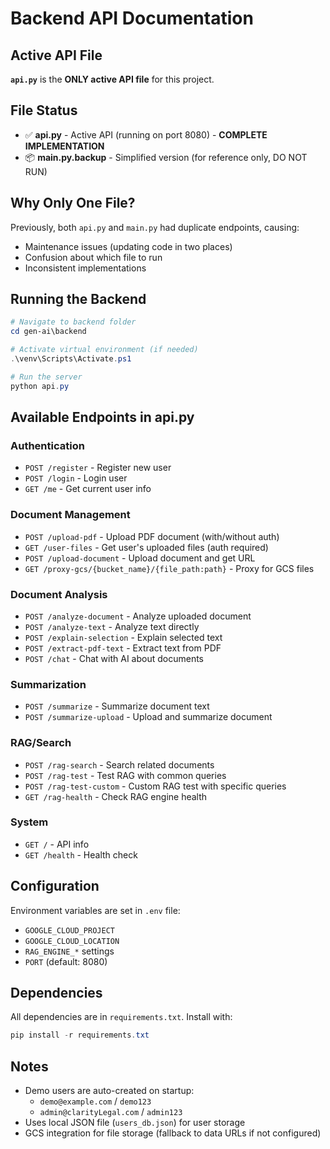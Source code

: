 # Backend API Documentation

## Active API File
**`api.py`** is the **ONLY active API file** for this project.

## File Status
- ✅ **api.py** - Active API (running on port 8080) - **COMPLETE IMPLEMENTATION**
- 📦 **main.py.backup** - Simplified version (for reference only, DO NOT RUN)

## Why Only One File?
Previously, both `api.py` and `main.py` had duplicate endpoints, causing:
- Maintenance issues (updating code in two places)
- Confusion about which file to run
- Inconsistent implementations

## Running the Backend
```powershell
# Navigate to backend folder
cd gen-ai\backend

# Activate virtual environment (if needed)
.\venv\Scripts\Activate.ps1

# Run the server
python api.py
```

## Available Endpoints in api.py

### Authentication
- `POST /register` - Register new user
- `POST /login` - Login user
- `GET /me` - Get current user info

### Document Management
- `POST /upload-pdf` - Upload PDF document (with/without auth)
- `GET /user-files` - Get user's uploaded files (auth required)
- `POST /upload-document` - Upload document and get URL
- `GET /proxy-gcs/{bucket_name}/{file_path:path}` - Proxy for GCS files

### Document Analysis
- `POST /analyze-document` - Analyze uploaded document
- `POST /analyze-text` - Analyze text directly
- `POST /explain-selection` - Explain selected text
- `POST /extract-pdf-text` - Extract text from PDF
- `POST /chat` - Chat with AI about documents

### Summarization
- `POST /summarize` - Summarize document text
- `POST /summarize-upload` - Upload and summarize document

### RAG/Search
- `POST /rag-search` - Search related documents
- `POST /rag-test` - Test RAG with common queries
- `POST /rag-test-custom` - Custom RAG test with specific queries
- `GET /rag-health` - Check RAG engine health

### System
- `GET /` - API info
- `GET /health` - Health check

## Configuration
Environment variables are set in `.env` file:
- `GOOGLE_CLOUD_PROJECT`
- `GOOGLE_CLOUD_LOCATION`
- `RAG_ENGINE_*` settings
- `PORT` (default: 8080)

## Dependencies
All dependencies are in `requirements.txt`. Install with:
```powershell
pip install -r requirements.txt
```

## Notes
- Demo users are auto-created on startup:
  - `demo@example.com` / `demo123`
  - `admin@clarityLegal.com` / `admin123`
- Uses local JSON file (`users_db.json`) for user storage
- GCS integration for file storage (fallback to data URLs if not configured)
